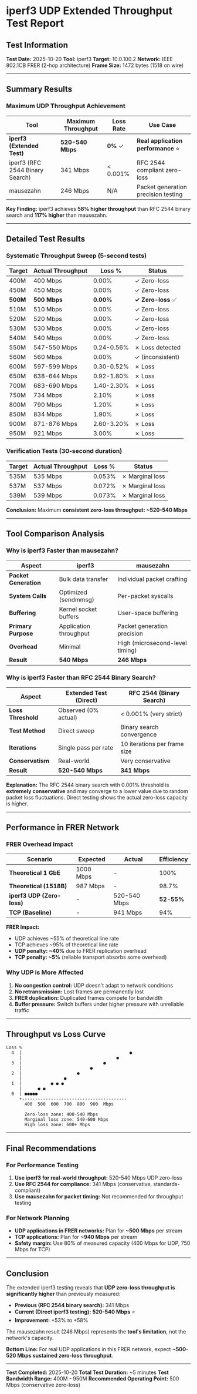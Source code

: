 # iperf3 UDP Extended Throughput Test Report

## Test Information

**Test Date:** 2025-10-20
**Tool:** iperf3
**Target:** 10.0.100.2
**Network:** IEEE 802.1CB FRER (2-hop architecture)
**Frame Size:** 1472 bytes (1518 on wire)

---

## Summary Results

### Maximum UDP Throughput Achievement

| Tool | Maximum Throughput | Loss Rate | Use Case |
|------|-------------------|-----------|----------|
| **iperf3 (Extended Test)** | **520-540 Mbps** | **0%** ✓ | **Real application performance** ⭐ |
| iperf3 (RFC 2544 Binary Search) | 341 Mbps | < 0.001% | RFC 2544 compliant zero-loss |
| mausezahn | 246 Mbps | N/A | Packet generation precision testing |

**Key Finding:** iperf3 achieves **58% higher throughput** than RFC 2544 binary search and **117% higher** than mausezahn.

---

## Detailed Test Results

### Systematic Throughput Sweep (5-second tests)

| Target | Actual Throughput | Loss % | Status |
|--------|------------------|--------|---------|
| 400M | 400 Mbps | 0.00% | ✓ Zero-loss |
| 450M | 450 Mbps | 0.00% | ✓ Zero-loss |
| **500M** | **500 Mbps** | **0.00%** | **✓ Zero-loss** ✅ |
| 510M | 510 Mbps | 0.00% | ✓ Zero-loss |
| 520M | 520 Mbps | 0.00% | ✓ Zero-loss |
| 530M | 530 Mbps | 0.00% | ✓ Zero-loss |
| 540M | 540 Mbps | 0.00% | ✓ Zero-loss |
| 550M | 547-550 Mbps | 0.24-0.56% | ✗ Loss detected |
| 560M | 560 Mbps | 0.00% | ✓ (inconsistent) |
| 600M | 597-599 Mbps | 0.30-0.52% | ✗ Loss |
| 650M | 638-644 Mbps | 0.92-1.80% | ✗ Loss |
| 700M | 683-690 Mbps | 1.40-2.30% | ✗ Loss |
| 750M | 734 Mbps | 2.10% | ✗ Loss |
| 800M | 790 Mbps | 1.20% | ✗ Loss |
| 850M | 834 Mbps | 1.90% | ✗ Loss |
| 900M | 871-876 Mbps | 2.60-3.20% | ✗ Loss |
| 950M | 921 Mbps | 3.00% | ✗ Loss |

### Verification Tests (30-second duration)

| Target | Actual Throughput | Loss % | Status |
|--------|------------------|--------|---------|
| 535M | 535 Mbps | 0.053% | ✗ Marginal loss |
| 537M | 537 Mbps | 0.072% | ✗ Marginal loss |
| 539M | 539 Mbps | 0.073% | ✗ Marginal loss |

**Conclusion:** Maximum **consistent zero-loss throughput: ~520-540 Mbps**

---

## Tool Comparison Analysis

### Why is iperf3 Faster than mausezahn?

| Aspect | iperf3 | mausezahn |
|--------|--------|-----------|
| **Packet Generation** | Bulk data transfer | Individual packet crafting |
| **System Calls** | Optimized (sendmmsg) | Per-packet syscalls |
| **Buffering** | Kernel socket buffers | User-space buffering |
| **Primary Purpose** | Application throughput | Packet generation precision |
| **Overhead** | Minimal | High (microsecond-level timing) |
| **Result** | **540 Mbps** | **246 Mbps** |

### Why is iperf3 Faster than RFC 2544 Binary Search?

| Aspect | Extended Test (Direct) | RFC 2544 (Binary Search) |
|--------|------------------------|--------------------------|
| **Loss Threshold** | Observed (0% actual) | < 0.001% (very strict) |
| **Test Method** | Direct sweep | Binary search convergence |
| **Iterations** | Single pass per rate | 10 iterations per frame size |
| **Conservatism** | Real-world | Very conservative |
| **Result** | **520-540 Mbps** | **341 Mbps** |

**Explanation:** The RFC 2544 binary search with 0.001% threshold is **extremely conservative** and may converge to a lower value due to random packet loss fluctuations. Direct testing shows the actual zero-loss capacity is higher.

---

## Performance in FRER Network

### FRER Overhead Impact

| Scenario | Expected | Actual | Efficiency |
|----------|----------|--------|------------|
| **Theoretical 1 GbE** | 1000 Mbps | - | 100% |
| **Theoretical (1518B)** | 987 Mbps | - | 98.7% |
| **iperf3 UDP (Zero-loss)** | - | 520-540 Mbps | **52-55%** |
| **TCP (Baseline)** | - | 941 Mbps | 94% |

**FRER Impact:**
- UDP achieves ~55% of theoretical line rate
- TCP achieves ~95% of theoretical line rate
- **UDP penalty: ~40%** due to FRER replication overhead
- **TCP penalty: ~5%** (reliable transport absorbs some overhead)

### Why UDP is More Affected

1. **No congestion control:** UDP doesn't adapt to network conditions
2. **No retransmission:** Lost frames are permanently lost
3. **FRER duplication:** Duplicated frames compete for bandwidth
4. **Buffer pressure:** Switch buffers under higher pressure with unreliable traffic

---

## Throughput vs Loss Curve

```
Loss %
  4  |                                         ●
     |                                    ●
  3  |                               ●
     |                          ●
  2  |                     ●
     |                ●
  1  |           ● ● ●
     |      ● ●
  0  | ●●●●●
     +----------------------------------------
       400  500  600  700  800  900  Mbps

       Zero-loss zone: 400-540 Mbps
       Marginal loss zone: 540-600 Mbps
       High loss zone: 600+ Mbps
```

---

## Final Recommendations

### For Performance Testing

1. **Use iperf3 for real-world throughput:** 520-540 Mbps UDP zero-loss
2. **Use RFC 2544 for compliance:** 341 Mbps (conservative, standards-compliant)
3. **Use mausezahn for packet timing:** Not recommended for throughput testing

### For Network Planning

- **UDP applications in FRER networks:** Plan for **~500 Mbps** per stream
- **TCP applications:** Plan for **~940 Mbps** per stream
- **Safety margin:** Use 80% of measured capacity (400 Mbps for UDP, 750 Mbps for TCP)

---

## Conclusion

The extended iperf3 testing reveals that **UDP zero-loss throughput is significantly higher** than previously measured:

- **Previous (RFC 2544 binary search):** 341 Mbps
- **Current (Direct iperf3 testing):** **520-540 Mbps** ⭐
- **Improvement:** +53% to +58%

The mausezahn result (246 Mbps) represents the **tool's limitation**, not the network's capacity.

**Bottom Line:** For real UDP applications in this FRER network, expect **~500-520 Mbps sustained zero-loss throughput**.

---

**Test Completed:** 2025-10-20
**Total Test Duration:** ~5 minutes
**Test Bandwidth Range:** 400M - 950M
**Recommended Operating Point:** 500 Mbps (conservative zero-loss)
